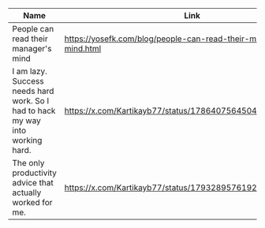 | Name        | Link           | 
| ------------- | ------------ | 
| People can read their manager's mind | https://yosefk.com/blog/people-can-read-their-managers-mind.html | 2024-12-31T01:34:39.000Z |
  | I am lazy. Success needs hard work. So I had to hack my way into working hard. | https://x.com/Kartikayb77/status/1786407564504392047 | 2024-12-31T01:34:09.258Z |
  | The only productivity advice that actually worked for me. | https://x.com/Kartikayb77/status/1793289576192286872/photo/1 | 2024-12-31T01:28:35.362Z |